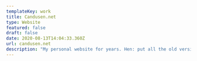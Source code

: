 ```yaml
---
templateKey: work
title: Candusen.net
type: Website
featured: false
draft: false
date: 2020-08-13T14:04:33.360Z
url: candusen.net
description: "My personal website for years. Hen: put all the old versions on there!"
---
```

